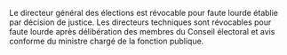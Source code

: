 Le directeur général des élections est révocable pour faute lourde établie par décision de justice.
Les directeurs techniques sont révocables pour faute lourde après délibération des membres du Conseil électoral et avis conforme du ministre chargé de la fonction publique.